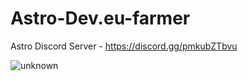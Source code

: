 # Astro-Dev.eu-farmer
Astro Discord Server - https://discord.gg/pmkubZTbvu

![unknown](https://user-images.githubusercontent.com/106449079/190670489-03f074f6-fef1-49e1-8efb-246cec7ef3c5.png)
